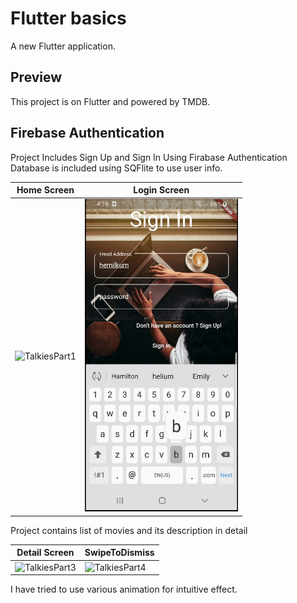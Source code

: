 # Flutter basics

A new Flutter application.

## Preview

This project is on Flutter and powered by TMDB.

## Firebase Authentication

Project Includes Sign Up and Sign In Using Firabase Authentication
Database is included using SQFlite to use user info.

| Home Screen | Login Screen |
| ------------------ | ------------------ |
| <img src="./assets/TalkiesPart1.gif" height="500" alt="TalkiesPart1"/>  | <img src="./assets/TalkiesPart2.gif" height="500" alt="TalkiesPart2"/>  |


Project contains list of movies and its description in detail 

| Detail Screen | SwipeToDismiss |
| ------------------ | ------------------ |
| <img src="./assets/TalkiesPart3.gif" height="500" alt="TalkiesPart3"/>  | <img src="./assets/TalkiesPart4.gif" height="500" alt="TalkiesPart4"/>  |

I have tried to use various animation for intuitive effect.








